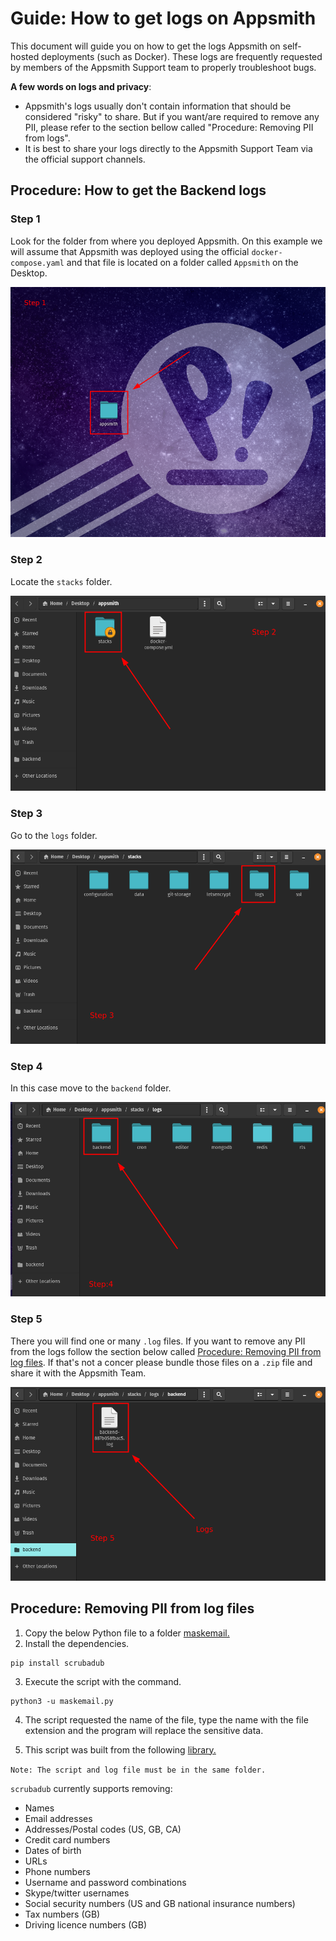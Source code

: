 # Guide: How to get logs on Appsmith

This document will guide you on how to get the logs Appsmith on self-hosted deployments (such as Docker). These logs are frequently requested by members of the Appsmith Support team to properly troubleshoot bugs.

**A few words on logs and privacy**: 

- Appsmith's logs usually don't contain information that should be considered "risky" to share. But if you want/are required to remove any PII, please refer to the section bellow called "Procedure: Removing PII from logs".
- It is best to share your logs directly to the Appsmith Support Team via the official support channels.

## Procedure: How to get the Backend logs

### Step 1

Look for the folder from where you deployed Appsmith. On this example we will assume that Appsmith was deployed using the official `docker-compose.yaml` and that file is located on a folder called `Appsmith` on the Desktop.

![img](https://github.com/felix-appsmith/guide-how-to-get-logs-appsmith/blob/main/step1.png)

### Step 2

Locate the `stacks` folder.

![img](https://github.com/felix-appsmith/guide-how-to-get-logs-appsmith/blob/main/step2.png)

### Step 3

Go to the `logs` folder.

![img](https://github.com/felix-appsmith/guide-how-to-get-logs-appsmith/blob/main/step3.png)

### Step 4

In this case move to the `backend` folder.

![img](https://github.com/felix-appsmith/guide-how-to-get-logs-appsmith/blob/main/step4.png)

### Step 5

There you will find one or many `.log` files. If you want to remove any PII from the logs follow the section below called [Procedure: Removing PII from log files](). If that's not a concer please bundle those files on a `.zip` file and share it with the Appsmith Team.

![img](https://github.com/felix-appsmith/guide-how-to-get-logs-appsmith/blob/main/step5.png)

## Procedure: Removing PII from log files

1. Copy the below Python file to a folder [maskemail.](guide-how-to-get-logs-appsmith/maskdata.py)
2. Install the dependencies.

```console
pip install scrubadub
```

3. Execute the script with the command.
```console
python3 -u maskemail.py
```
4. The script requested the name of the file, type the name with the file extension and the program will replace the sensitive data.

5. This script was built from the following [library.](https://github.com/LeapBeyond/scrubadub)

`Note: The script and log file must be in the same folder.`

``scrubadub`` currently supports removing:

* Names
* Email addresses
* Addresses/Postal codes (US, GB, CA)
* Credit card numbers
* Dates of birth
* URLs
* Phone numbers
* Username and password combinations
* Skype/twitter usernames
* Social security numbers (US and GB national insurance numbers)
* Tax numbers (GB)
* Driving licence numbers (GB)
